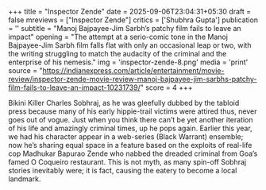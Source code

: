 +++
title = "Inspector Zende"
date = 2025-09-06T23:04:31+05:30
draft = false
mreviews = ["Inspector Zende"]
critics = ['Shubhra Gupta']
publication = ''
subtitle = "Manoj Bajpayee-Jim Sarbh’s patchy film fails to leave an impact"
opening = "The attempt at a serio-comic tone in the Manoj Bajpayee-Jim Sarbh film falls flat with only an occasional leap or two, with the writing struggling to match the audacity of the criminal and the enterprise of his nemesis."
img = 'inspector-zende-8.png'
media = 'print'
source = "https://indianexpress.com/article/entertainment/movie-review/inspector-zende-movie-review-manoj-bajpayee-jim-sarbhs-patchy-film-fails-to-leave-an-impact-10231739/"
score = 4
+++

Bikini Killer Charles Sobhraj, as he was gleefully dubbed by the tabloid press because many of his early hippie-trail victims were attired thus, never goes out of vogue. Just when you think there can’t be yet another iteration of his life and amazingly criminal times, up he pops again. Earlier this year, we had his character appear in a web-series (Black Warrant) ensemble; now he’s sharing equal space in a feature based on the exploits of real-life cop Madhukar Bapurao Zende who nabbed the dreaded criminal from Goa’s famed O Coqueiro restaurant. This is not myth, as many spin-off Sobhraj stories inevitably were; it is fact, causing the eatery to become a local landmark.
